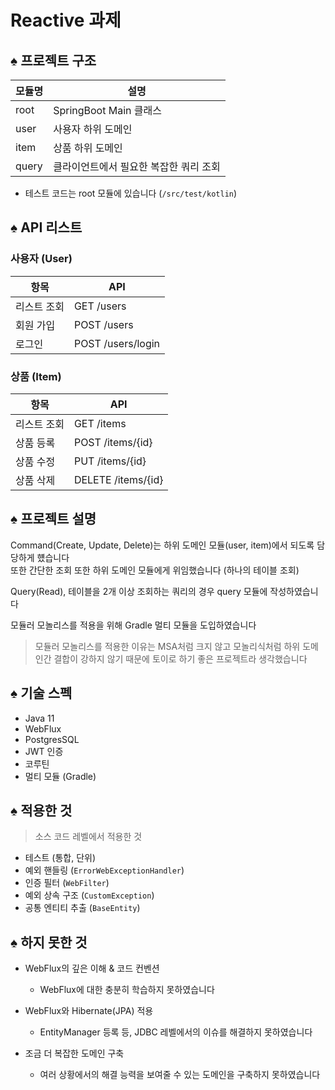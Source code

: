# Reactive 과제

## ♠ 프로젝트 구조

| 모듈명   | 설명                    |
|-------|-----------------------|
| root  | SpringBoot Main 클래스   |
| user  | 사용자 하위 도메인            |
| item  | 상품 하위 도메인             |
| query | 클라이언트에서 필요한 복잡한 쿼리 조회 |

* 테스트 코드는 root 모듈에 있습니다 (`/src/test/kotlin`)

## ♠ API 리스트

### 사용자 (User)

| 항목     | API             |
|--------|-------------------|
| 리스트 조회 | GET /users        | 
| 회원 가입  | POST /users       | 
| 로그인    | POST /users/login |

### 상품 (Item)

| 항목     | API              |
|--------|--------------------|
| 리스트 조회 | GET /items         | 
| 상품 등록  | POST /items/{id}   | 
| 상품 수정  | PUT /items/{id}    |
| 상품 삭제  | DELETE /items/{id} |

## ♠ 프로젝트 설명

Command(Create, Update, Delete)는 하위 도메인 모듈(user, item)에서 되도록 담당하게 헀습니다  
또한 간단한 조회 또한 하위 도메인 모듈에게 위임했습니다 (하나의 테이블 조회)

Query(Read), 테이블을 2개 이상 조회하는 쿼리의 경우 query 모듈에 작성하였습니다

모듈러 모놀리스를 적용을 위해 Gradle 멀티 모듈을 도입하였습니다

> 모듈러 모놀리스를 적용한 이유는 MSA처럼 크지 않고 
> 모놀리식처럼 하위 도메인간 결합이 강하지 않기 때문에 토이로 하기 좋은 프로젝트라 생각했습니다

## ♠ 기술 스펙

- Java 11
- WebFlux
- PostgresSQL
- JWT 인증
- 코루틴
- 멀티 모듈 (Gradle)

## ♠ 적용한 것 

> 소스 코드 레벨에서 적용한 것

- 테스트 (통합, 단위)
- 예외 핸들링 (`ErrorWebExceptionHandler`)
- 인증 필터 (`WebFilter`)
- 예외 상속 구조 (`CustomException`)
- 공통 엔티티 추출 (`BaseEntity`)


## ♠ 하지 못한 것

- WebFlux의 깊은 이해 & 코드 컨벤션
  - WebFlux에 대한 충분히 학습하지 못하였습니다

- WebFlux와 Hibernate(JPA) 적용
    - EntityManager 등록 등, JDBC 레벨에서의 이슈를 해결하지 못하였습니다
  
- 조금 더 복잡한 도메인 구축
  - 여러 상황에서의 해결 능력을 보여줄 수 있는 도메인을 구축하지 못하였습니다
